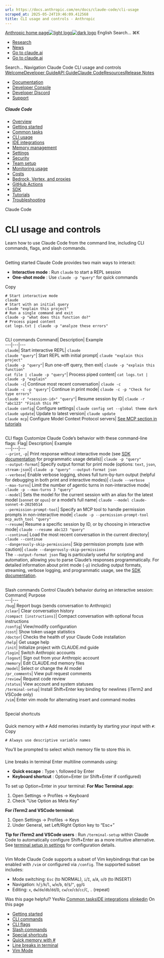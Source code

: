 ```yaml
---
url: https://docs.anthropic.com/en/docs/claude-code/cli-usage
scraped_at: 2025-05-24T19:46:09.412568
title: CLI usage and controls - Anthropic
---
```


[Anthropic home page![light logo](https://mintlify.s3.us-west-1.amazonaws.com/anthropic/logo/light.svg)![dark logo](https://mintlify.s3.us-west-1.amazonaws.com/anthropic/logo/dark.svg)](https://docs.anthropic.com/)
English
Search...
⌘K
  * [Research](https://www.anthropic.com/research)
  * [News](https://www.anthropic.com/news)
  * [Go to claude.ai](https://claude.ai/)
  * [Go to claude.ai](https://claude.ai/)


Search...
Navigation
Claude Code
CLI usage and controls
[Welcome](https://docs.anthropic.com/en/home)[Developer Guide](https://docs.anthropic.com/en/docs/welcome)[API Guide](https://docs.anthropic.com/en/api/overview)[Claude Code](https://docs.anthropic.com/en/docs/claude-code/overview)[Resources](https://docs.anthropic.com/en/resources/overview)[Release Notes](https://docs.anthropic.com/en/release-notes/overview)
* [Documentation](https://docs.anthropic.com/en/home)
* [Developer Console](https://console.anthropic.com/)
* [Developer Discord](https://www.anthropic.com/discord)
* [Support](https://support.anthropic.com/)
##### Claude Code
  * [Overview](https://docs.anthropic.com/en/docs/claude-code/overview)
  * [Getting started](https://docs.anthropic.com/en/docs/claude-code/getting-started)
  * [Common tasks](https://docs.anthropic.com/en/docs/claude-code/common-tasks)
  * [CLI usage](https://docs.anthropic.com/en/docs/claude-code/cli-usage)
  * [IDE integrations](https://docs.anthropic.com/en/docs/claude-code/ide-integrations)
  * [Memory management](https://docs.anthropic.com/en/docs/claude-code/memory)
  * [Settings](https://docs.anthropic.com/en/docs/claude-code/settings)
  * [Security](https://docs.anthropic.com/en/docs/claude-code/security)
  * [Team setup](https://docs.anthropic.com/en/docs/claude-code/team)
  * [Monitoring usage](https://docs.anthropic.com/en/docs/claude-code/monitoring-usage)
  * [Costs](https://docs.anthropic.com/en/docs/claude-code/costs)
  * [Bedrock, Vertex, and proxies](https://docs.anthropic.com/en/docs/claude-code/bedrock-vertex-proxies)
  * [GitHub Actions](https://docs.anthropic.com/en/docs/claude-code/github-actions)
  * [SDK](https://docs.anthropic.com/en/docs/claude-code/sdk)
  * [Tutorials](https://docs.anthropic.com/en/docs/claude-code/tutorials)
  * [Troubleshooting](https://docs.anthropic.com/en/docs/claude-code/troubleshooting)


Claude Code
# CLI usage and controls
Learn how to use Claude Code from the command line, including CLI commands, flags, and slash commands.
## 
[​](https://docs.anthropic.com/en/docs/claude-code/cli-usage#getting-started)
Getting started
Claude Code provides two main ways to interact:
  * **Interactive mode** : Run `claude` to start a REPL session
  * **One-shot mode** : Use `claude -p "query"` for quick commands


Copy
```
# Start interactive mode
claude
# Start with an initial query
claude "explain this project"
# Run a single command and exit
claude -p "what does this function do?"
# Process piped content
cat logs.txt | claude -p "analyze these errors"

```

## 
[​](https://docs.anthropic.com/en/docs/claude-code/cli-usage#cli-commands)
CLI commands
Command| Description| Example  
---|---|---  
`claude`| Start interactive REPL| `claude`  
`claude "query"`| Start REPL with initial prompt| `claude "explain this project"`  
`claude -p "query"`| Run one-off query, then exit| `claude -p "explain this function"`  
`cat file | claude -p "query"`| Process piped content| `cat logs.txt | claude -p "explain"`  
`claude -c`| Continue most recent conversation| `claude -c`  
`claude -c -p "query"`| Continue in print mode| `claude -c -p "Check for type errors"`  
`claude -r "<session-id>" "query"`| Resume session by ID| `claude -r "abc123" "Finish this PR"`  
`claude config`| Configure settings| `claude config set --global theme dark`  
`claude update`| Update to latest version| `claude update`  
`claude mcp`| Configure Model Context Protocol servers| [See MCP section in tutorials](https://docs.anthropic.com/en/docs/claude-code/tutorials#set-up-model-context-protocol-mcp)  
## 
[​](https://docs.anthropic.com/en/docs/claude-code/cli-usage#cli-flags)
CLI flags
Customize Claude Code’s behavior with these command-line flags:
Flag| Description| Example  
---|---|---  
`--print`, `-p`| Print response without interactive mode (see [SDK documentation](https://docs.anthropic.com/en/docs/claude-code/sdk) for programmatic usage details)| `claude -p "query"`  
`--output-format`| Specify output format for print mode (options: `text`, `json`, `stream-json`)| `claude -p "query" --output-format json`  
`--verbose`| Enable verbose logging, shows full turn-by-turn output (helpful for debugging in both print and interactive modes)| `claude --verbose`  
`--max-turns`| Limit the number of agentic turns in non-interactive mode| `claude -p --max-turns 3 "query"`  
`--model`| Sets the model for the current session with an alias for the latest model (`sonnet` or `opus`) or a model’s full name| `claude --model claude-sonnet-4-20250514`  
`--permission-prompt-tool`| Specify an MCP tool to handle permission prompts in non-interactive mode| `claude -p --permission-prompt-tool mcp_auth_tool "query"`  
`--resume`| Resume a specific session by ID, or by choosing in interactive mode| `claude --resume abc123 "query"`  
`--continue`| Load the most recent conversation in the current directory| `claude --continue`  
`--dangerously-skip-permissions`| Skip permission prompts (use with caution)| `claude --dangerously-skip-permissions`  
The `--output-format json` flag is particularly useful for scripting and automation, allowing you to parse Claude’s responses programmatically.
For detailed information about print mode (`-p`) including output formats, streaming, verbose logging, and programmatic usage, see the [SDK documentation](https://docs.anthropic.com/en/docs/claude-code/sdk).
## 
[​](https://docs.anthropic.com/en/docs/claude-code/cli-usage#slash-commands)
Slash commands
Control Claude’s behavior during an interactive session:
Command| Purpose  
---|---  
`/bug`| Report bugs (sends conversation to Anthropic)  
`/clear`| Clear conversation history  
`/compact [instructions]`| Compact conversation with optional focus instructions  
`/config`| View/modify configuration  
`/cost`| Show token usage statistics  
`/doctor`| Checks the health of your Claude Code installation  
`/help`| Get usage help  
`/init`| Initialize project with CLAUDE.md guide  
`/login`| Switch Anthropic accounts  
`/logout`| Sign out from your Anthropic account  
`/memory`| Edit CLAUDE.md memory files  
`/model`| Select or change the AI model  
`/pr_comments`| View pull request comments  
`/review`| Request code review  
`/status`| View account and system statuses  
`/terminal-setup`| Install Shift+Enter key binding for newlines (iTerm2 and VSCode only)  
`/vim`| Enter vim mode for alternating insert and command modes  
## 
[​](https://docs.anthropic.com/en/docs/claude-code/cli-usage#special-shortcuts)
Special shortcuts
### 
[​](https://docs.anthropic.com/en/docs/claude-code/cli-usage#quick-memory-with-%23)
Quick memory with `#`
Add memories instantly by starting your input with `#`:
Copy
```
# Always use descriptive variable names

```

You’ll be prompted to select which memory file to store this in.
### 
[​](https://docs.anthropic.com/en/docs/claude-code/cli-usage#line-breaks-in-terminal)
Line breaks in terminal
Enter multiline commands using:
  * **Quick escape** : Type `\` followed by Enter
  * **Keyboard shortcut** : Option+Enter (or Shift+Enter if configured)


To set up Option+Enter in your terminal:
**For Mac Terminal.app:**
  1. Open Settings → Profiles → Keyboard
  2. Check “Use Option as Meta Key”


**For iTerm2 and VSCode terminal:**
  1. Open Settings → Profiles → Keys
  2. Under General, set Left/Right Option key to “Esc+”


**Tip for iTerm2 and VSCode users** : Run `/terminal-setup` within Claude Code to automatically configure Shift+Enter as a more intuitive alternative.
See [terminal setup in settings](https://docs.anthropic.com/en/docs/claude-code/settings#line-breaks) for configuration details.
## 
[​](https://docs.anthropic.com/en/docs/claude-code/cli-usage#vim-mode)
Vim Mode
Claude Code supports a subset of Vim keybindings that can be enabled with `/vim` or configured via `/config`.
The supported subset includes:
  * Mode switching: `Esc` (to NORMAL), `i`/`I`, `a`/`A`, `o`/`O` (to INSERT)
  * Navigation: `h`/`j`/`k`/`l`, `w`/`e`/`b`, `0`/`$`/`^`, `gg`/`G`
  * Editing: `x`, `dw`/`de`/`db`/`dd`/`D`, `cw`/`ce`/`cb`/`cc`/`C`, `.` (repeat)


Was this page helpful?
YesNo
[Common tasks](https://docs.anthropic.com/en/docs/claude-code/common-tasks)[IDE integrations](https://docs.anthropic.com/en/docs/claude-code/ide-integrations)
[x](https://x.com/AnthropicAI)[linkedin](https://www.linkedin.com/company/anthropicresearch)
On this page
  * [Getting started](https://docs.anthropic.com/en/docs/claude-code/cli-usage#getting-started)
  * [CLI commands](https://docs.anthropic.com/en/docs/claude-code/cli-usage#cli-commands)
  * [CLI flags](https://docs.anthropic.com/en/docs/claude-code/cli-usage#cli-flags)
  * [Slash commands](https://docs.anthropic.com/en/docs/claude-code/cli-usage#slash-commands)
  * [Special shortcuts](https://docs.anthropic.com/en/docs/claude-code/cli-usage#special-shortcuts)
  * [Quick memory with #](https://docs.anthropic.com/en/docs/claude-code/cli-usage#quick-memory-with-%23)
  * [Line breaks in terminal](https://docs.anthropic.com/en/docs/claude-code/cli-usage#line-breaks-in-terminal)
  * [Vim Mode](https://docs.anthropic.com/en/docs/claude-code/cli-usage#vim-mode)



